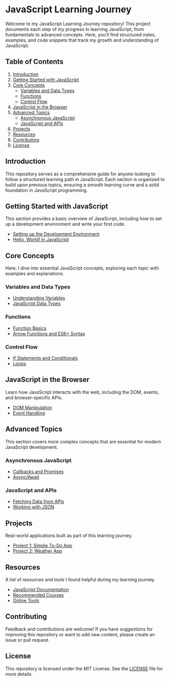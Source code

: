 # JavaScript Learning Journey

Welcome to my JavaScript Learning Journey repository! This project documents each step of my progress in learning JavaScript, from fundamentals to advanced concepts. Here, you’ll find structured notes, examples, and code snippets that track my growth and understanding of JavaScript.

## Table of Contents

1. [Introduction](#introduction)
2. [Getting Started with JavaScript](#getting-started-with-javascript)
3. [Core Concepts](#core-concepts)
    - [Variables and Data Types](#variables-and-data-types)
    - [Functions](#functions)
    - [Control Flow](#control-flow)
4. [JavaScript in the Browser](#javascript-in-the-browser)
5. [Advanced Topics](#advanced-topics)
    - [Asynchronous JavaScript](#asynchronous-javascript)
    - [JavaScript and APIs](#javascript-and-apis)
6. [Projects](#projects)
7. [Resources](#resources)
8. [Contributing](#contributing)
9. [License](#license)

## Introduction

This repository serves as a comprehensive guide for anyone looking to follow a structured learning path in JavaScript. Each section is organized to build upon previous topics, ensuring a smooth learning curve and a solid foundation in JavaScript programming.

## Getting Started with JavaScript

This section provides a basic overview of JavaScript, including how to set up a development environment and write your first code.

- [Setting up the Development Environment](#)
- [Hello, World! in JavaScript](#)

## Core Concepts

Here, I dive into essential JavaScript concepts, exploring each topic with examples and explanations.

### Variables and Data Types
- [Understanding Variables](#)
- [JavaScript Data Types](#)

### Functions
- [Function Basics](#)
- [Arrow Functions and ES6+ Syntax](#)

### Control Flow
- [If Statements and Conditionals](#)
- [Loops](#)

## JavaScript in the Browser

Learn how JavaScript interacts with the web, including the DOM, events, and browser-specific APIs.

- [DOM Manipulation](#)
- [Event Handling](#)

## Advanced Topics

This section covers more complex concepts that are essential for modern JavaScript development.

### Asynchronous JavaScript
- [Callbacks and Promises](#)
- [Async/Await](#)

### JavaScript and APIs
- [Fetching Data from APIs](#)
- [Working with JSON](#)

## Projects

Real-world applications built as part of this learning journey.

- [Project 1: Simple To-Do App](#)
- [Project 2: Weather App](#)

## Resources

A list of resources and tools I found helpful during my learning journey.

- [JavaScript Documentation](#)
- [Recommended Courses](#)
- [Online Tools](#)

## Contributing

Feedback and contributions are welcome! If you have suggestions for improving this repository or want to add new content, please create an issue or pull request.

## License

This repository is licensed under the MIT License. See the [LICENSE](#) file for more details.
